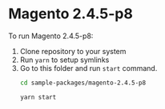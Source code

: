 # Magento 2.4.5-p8

To run Magento 2.4.5-p8:

1. Clone repository to your system
2. Run `yarn` to setup symlinks
3. Go to this folder and run `start` command.
    ```bash
    cd sample-packages/magento-2.4.5-p8

    yarn start
    ```